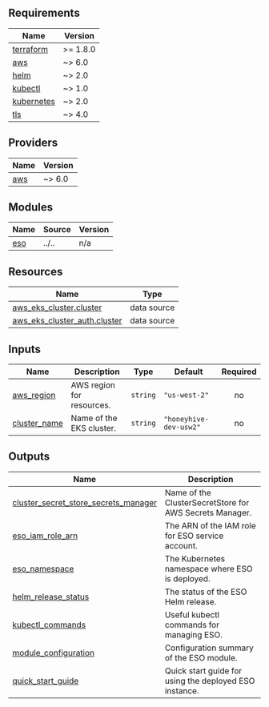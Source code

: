 <!-- BEGIN_TF_DOCS -->
## Requirements

| Name | Version |
|------|---------|
| <a name="requirement_terraform"></a> [terraform](#requirement\_terraform) | >= 1.8.0 |
| <a name="requirement_aws"></a> [aws](#requirement\_aws) | ~> 6.0 |
| <a name="requirement_helm"></a> [helm](#requirement\_helm) | ~> 2.0 |
| <a name="requirement_kubectl"></a> [kubectl](#requirement\_kubectl) | ~> 1.0 |
| <a name="requirement_kubernetes"></a> [kubernetes](#requirement\_kubernetes) | ~> 2.0 |
| <a name="requirement_tls"></a> [tls](#requirement\_tls) | ~> 4.0 |

## Providers

| Name | Version |
|------|---------|
| <a name="provider_aws"></a> [aws](#provider\_aws) | ~> 6.0 |

## Modules

| Name | Source | Version |
|------|--------|---------|
| <a name="module_eso"></a> [eso](#module\_eso) | ../.. | n/a |

## Resources

| Name | Type |
|------|------|
| [aws_eks_cluster.cluster](https://registry.terraform.io/providers/hashicorp/aws/latest/docs/data-sources/eks_cluster) | data source |
| [aws_eks_cluster_auth.cluster](https://registry.terraform.io/providers/hashicorp/aws/latest/docs/data-sources/eks_cluster_auth) | data source |

## Inputs

| Name | Description | Type | Default | Required |
|------|-------------|------|---------|:--------:|
| <a name="input_aws_region"></a> [aws\_region](#input\_aws\_region) | AWS region for resources. | `string` | `"us-west-2"` | no |
| <a name="input_cluster_name"></a> [cluster\_name](#input\_cluster\_name) | Name of the EKS cluster. | `string` | `"honeyhive-dev-usw2"` | no |

## Outputs

| Name | Description |
|------|-------------|
| <a name="output_cluster_secret_store_secrets_manager"></a> [cluster\_secret\_store\_secrets\_manager](#output\_cluster\_secret\_store\_secrets\_manager) | Name of the ClusterSecretStore for AWS Secrets Manager. |
| <a name="output_eso_iam_role_arn"></a> [eso\_iam\_role\_arn](#output\_eso\_iam\_role\_arn) | The ARN of the IAM role for ESO service account. |
| <a name="output_eso_namespace"></a> [eso\_namespace](#output\_eso\_namespace) | The Kubernetes namespace where ESO is deployed. |
| <a name="output_helm_release_status"></a> [helm\_release\_status](#output\_helm\_release\_status) | The status of the ESO Helm release. |
| <a name="output_kubectl_commands"></a> [kubectl\_commands](#output\_kubectl\_commands) | Useful kubectl commands for managing ESO. |
| <a name="output_module_configuration"></a> [module\_configuration](#output\_module\_configuration) | Configuration summary of the ESO module. |
| <a name="output_quick_start_guide"></a> [quick\_start\_guide](#output\_quick\_start\_guide) | Quick start guide for using the deployed ESO instance. |
<!-- END_TF_DOCS -->